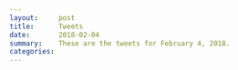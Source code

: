 ```yaml
---
layout:     post
title:      Tweets
date:       2018-02-04
summary:    These are the tweets for February 4, 2018.
categories:
---
```


